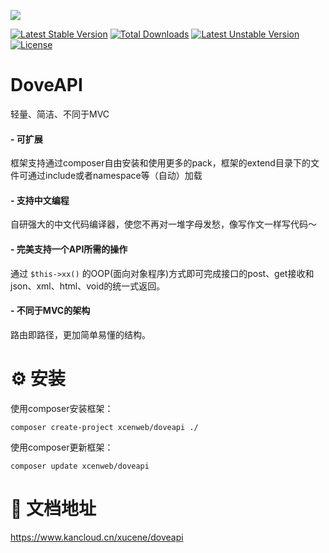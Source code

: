 ![](http://blog.yuncen.top/usr/uploads/2022/05/1490406140.jpg)

[![Latest Stable Version](http://poser.pugx.org/xcenweb/doveapi/v)](https://packagist.org/packages/xcenweb/doveapi) [![Total Downloads](http://poser.pugx.org/xcenweb/doveapi/downloads)](https://packagist.org/packages/xcenweb/doveapi) [![Latest Unstable Version](http://poser.pugx.org/xcenweb/doveapi/v/unstable)](https://packagist.org/packages/xcenweb/doveapi) [![License](http://poser.pugx.org/xcenweb/doveapi/license)](https://packagist.org/packages/xcenweb/doveapi)

# DoveAPI

轻量、简洁、不同于MVC


####  - 可扩展

 框架支持通过composer自由安装和使用更多的pack，框架的extend目录下的文件可通过include或者namespace等（自动）加载

#### - 支持中文编程
 自研强大的中文代码编译器，使您不再对一堆字母发愁，像写作文一样写代码～

####  - 完美支持一个API所需的操作

 通过 `$this->xx()` 的OOP(面向对象程序)方式即可完成接口的post、get接收和json、xml、html、void的统一式返回。

####  - 不同于MVC的架构

 路由即路径，更加简单易懂的结构。


# ⚙️ 安装

使用composer安装框架：

```composer
composer create-project xcenweb/doveapi ./
```

使用composer更新框架：

```composer
composer update xcenweb/doveapi
```

# 📃 文档地址

https://www.kancloud.cn/xucene/doveapi

<!--# 💻 论坛

http://bbs.xcenadmin.top/

# 🌐 博客文章

http://blog.xcenadmin.top/category/dove-api-farmwork/-->
